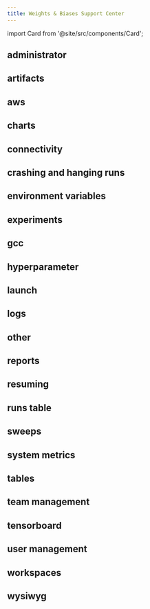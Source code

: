 ```yaml
---
title: Weights & Biases Support Center
---
```

import Card from '@site/src/components/Card';

<Card href="index_administrator" className="card-blue">
  <h2>administrator</h2>
</Card>
<Card href="index_artifacts" className="card-blue">
  <h2>artifacts</h2>
</Card>
<Card href="index_aws" className="card-blue">
  <h2>aws</h2>
</Card>
<Card href="index_charts" className="card-blue">
  <h2>charts</h2>
</Card>
<Card href="index_connectivity" className="card-blue">
  <h2>connectivity</h2>
</Card>
<Card href="index_crashing and hanging runs" className="card-blue">
  <h2>crashing and hanging runs</h2>
</Card>
<Card href="index_environment variables" className="card-blue">
  <h2>environment variables</h2>
</Card>
<Card href="index_experiments" className="card-blue">
  <h2>experiments</h2>
</Card>
<Card href="index_gcc" className="card-blue">
  <h2>gcc</h2>
</Card>
<Card href="index_hyperparameter" className="card-blue">
  <h2>hyperparameter</h2>
</Card>
<Card href="index_launch" className="card-blue">
  <h2>launch</h2>
</Card>
<Card href="index_logs" className="card-blue">
  <h2>logs</h2>
</Card>
<Card href="index_other" className="card-blue">
  <h2>other</h2>
</Card>
<Card href="index_reports" className="card-blue">
  <h2>reports</h2>
</Card>
<Card href="index_resuming" className="card-blue">
  <h2>resuming</h2>
</Card>
<Card href="index_runs table" className="card-blue">
  <h2>runs table</h2>
</Card>
<Card href="index_sweeps" className="card-blue">
  <h2>sweeps</h2>
</Card>
<Card href="index_system metrics" className="card-blue">
  <h2>system metrics</h2>
</Card>
<Card href="index_tables" className="card-blue">
  <h2>tables</h2>
</Card>
<Card href="index_team management" className="card-blue">
  <h2>team management</h2>
</Card>
<Card href="index_tensorboard" className="card-blue">
  <h2>tensorboard</h2>
</Card>
<Card href="index_user management" className="card-blue">
  <h2>user management</h2>
</Card>
<Card href="index_workspaces" className="card-blue">
  <h2>workspaces</h2>
</Card>
<Card href="index_wysiwyg" className="card-blue">
  <h2>wysiwyg</h2>
</Card>

